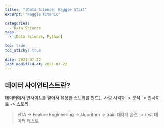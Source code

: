 ```yaml
---
title:  "[Data Science] Kaggle Start"
excerpt: "Kaggle Titanic"

categories:
  - Data Science
tags:
  - [Data Science, Python]

toc: true
toc_sticky: true
 
date: 2021-07-22
last_modified_at: 2021-07-22
---
```

## 데이터 사이언티스트란?
데이터에서 인사이트를 얻어서 유용한 스토리를 만드는 사람
시각화 -> 분석 -> 인사이트 -> 스토리

> EDA -> Feature Engineering -> Algorithm -> train 데이터 훈련 -> test 데이터 테스트